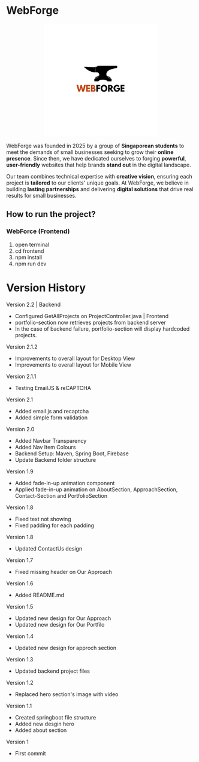 # WebForge


<p align="center">
  <picture>
    <source media="(prefers-color-scheme: dark)" srcset="/frontend/public/WebForgeLogoWhite.png" />
    <source media="(prefers-color-scheme: light)" srcset="/frontend/public/WebForgeLogoBlack.png" />
    <img src="/frontend/public/WebForgeLogoBlack.png" width="300" alt="WebForge Logo" />
  </picture>
</p>


WebForge was founded in 2025 by a group of **Singaporean students** to meet the demands of small businesses seeking to grow their **online presence**. Since then, we have dedicated ourselves to forging **powerful**, **user-friendly** websites that help brands **stand out** in the digital landscape.

Our team combines technical expertise with **creative vision**, ensuring each project is **tailored** to our clients' unique goals. At WebForge, we believe in building **lasting partnerships** and delivering **digital solutions** that drive real results for small businesses.

## How to run the project?
### WebForce (Frontend)
1. open terminal
2. cd frontend
3. npm install
4. npm run dev

# Version History
Version 2.2
| Backend
- Configured GetAllProjects on ProjectController.java
| Frontend
- portfolio-section now retrieves projects from backend server
- In the case of backend failure, portfolio-section will display hardcoded projects.

Version 2.1.2
- Improvements to overall layout for Desktop View
- Improvements to overall layout for Mobile View

Version 2.1.1
- Testing EmailJS & reCAPTCHA

Version 2.1
- Added email js and recaptcha
- Added simple form validation

Version 2.0
- Added Navbar Transparency
- Added Nav Item Colours
- Backend Setup: Maven, Spring Boot, Firebase
- Update Backend folder structure

Version 1.9
- Added fade-in-up animation component
- Applied fade-in-up animation on AboutSection, ApproachSection, Contact-Section and PortfolioSection

Version 1.8
- Fixed text not showing
- Fixed padding for each padding

Version 1.8
- Updated ContactUs design

Version 1.7
- Fixed missing header on Our Approach

Version 1.6
- Added README.md

Version 1.5
- Updated new design for Our Approach
- Updated new design for Our Portfilo

Version 1.4
- Updated new design for approch section

Version 1.3
- Updated backend project files

Version 1.2
- Replaced hero section's image with video

Version 1.1
- Created springboot file structure
- Added new desgin hero
- Added about section

Version 1
- First commit
